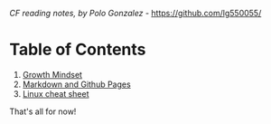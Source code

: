 *CF reading notes, by Polo Gonzalez* - <https://github.com/lg550055/>

# Table of Contents

1. [Growth Mindset](readme.md)
2. [Markdown and Github Pages](growth-mindset.md)
3. [Linux cheat sheet](cheat-sheet.md)

That's all for now!
